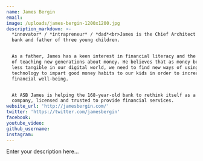 ```yaml
---
name: James Bergin
email:
image: /uploads/james-bergin-1200x1200.jpg
description_markdown: >-
  *innovator* / *intrapreneur* / *dad*<br>James is the Chief Architect at ASB
  bank and father of three young children.


  As a father, James has a keen interest in financial literacy and the challenge
  of teaching new generations about money. He believes that as money becomes
  less tangible in our digital world, we need to find new ways of using
  technology to impart good money habits to our kids in order to increase their
  financial well-being.


  At ASB James is helping the 168-year-old bank to rethink itself as a tech
  company, licensed and trusted to provide financial services.
website_url: 'http://jamesbergin.com/'
twitter: 'https://twitter.com/jamesbergin'
facebook:
youtube_video:
github_username:
instagram:
---
```


Enter your description here...
